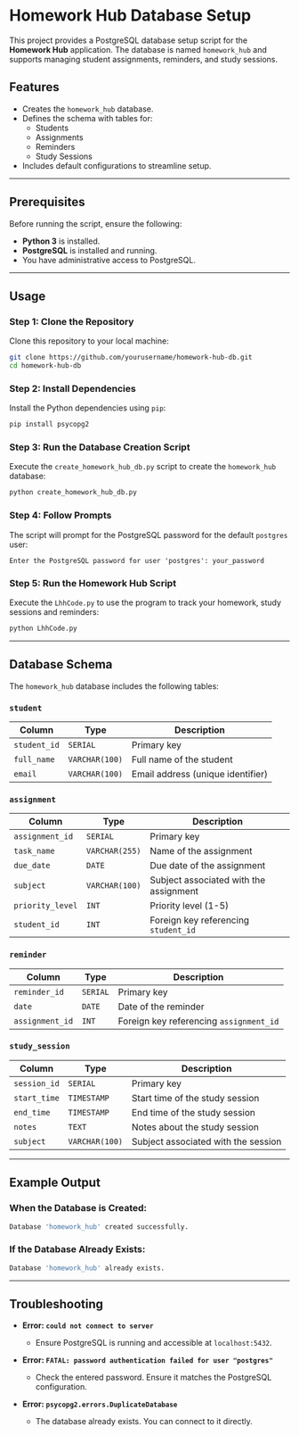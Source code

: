 # Homework Hub Database Setup

This project provides a PostgreSQL database setup script for the **Homework Hub** application. The database is named `homework_hub` and supports managing student assignments, reminders, and study sessions.

## Features

- Creates the `homework_hub` database.
- Defines the schema with tables for:
  - Students
  - Assignments
  - Reminders
  - Study Sessions
- Includes default configurations to streamline setup.

---

## Prerequisites

Before running the script, ensure the following:

- **Python 3** is installed.
- **PostgreSQL** is installed and running.
- You have administrative access to PostgreSQL.

---

## Usage

### Step 1: Clone the Repository

Clone this repository to your local machine:

```bash
git clone https://github.com/yourusername/homework-hub-db.git
cd homework-hub-db
```

### Step 2: Install Dependencies

Install the Python dependencies using `pip`:

```bash
pip install psycopg2
```

### Step 3: Run the Database Creation Script

Execute the `create_homework_hub_db.py` script to create the `homework_hub` database:

```bash
python create_homework_hub_db.py
```

### Step 4: Follow Prompts

The script will prompt for the PostgreSQL password for the default `postgres` user:

```
Enter the PostgreSQL password for user 'postgres': your_password
```

### Step 5: Run the Homework Hub Script

Execute the `LhhCode.py` to use the program to track your homework, study sessions and reminders:

```bash
python LhhCode.py
```
---

## Database Schema

The `homework_hub` database includes the following tables:

### `student`
| Column        | Type        | Description                      |
|---------------|-------------|----------------------------------|
| `student_id`  | `SERIAL`    | Primary key                      |
| `full_name`   | `VARCHAR(100)` | Full name of the student          |
| `email`       | `VARCHAR(100)` | Email address (unique identifier) |

### `assignment`
| Column          | Type        | Description                          |
|------------------|-------------|--------------------------------------|
| `assignment_id`  | `SERIAL`    | Primary key                          |
| `task_name`      | `VARCHAR(255)` | Name of the assignment               |
| `due_date`       | `DATE`      | Due date of the assignment           |
| `subject`        | `VARCHAR(100)` | Subject associated with the assignment |
| `priority_level` | `INT`       | Priority level (1-5)                 |
| `student_id`     | `INT`       | Foreign key referencing `student_id` |

### `reminder`
| Column        | Type        | Description                            |
|---------------|-------------|----------------------------------------|
| `reminder_id` | `SERIAL`    | Primary key                            |
| `date`        | `DATE`      | Date of the reminder                   |
| `assignment_id` | `INT`     | Foreign key referencing `assignment_id`|

### `study_session`
| Column        | Type          | Description                          |
|---------------|---------------|--------------------------------------|
| `session_id`  | `SERIAL`      | Primary key                          |
| `start_time`  | `TIMESTAMP`   | Start time of the study session      |
| `end_time`    | `TIMESTAMP`   | End time of the study session        |
| `notes`       | `TEXT`        | Notes about the study session        |
| `subject`     | `VARCHAR(100)` | Subject associated with the session |

---

## Example Output

### When the Database is Created:
```bash
Database 'homework_hub' created successfully.
```

### If the Database Already Exists:
```bash
Database 'homework_hub' already exists.
```

---

## Troubleshooting

- **Error: `could not connect to server`**
  - Ensure PostgreSQL is running and accessible at `localhost:5432`.

- **Error: `FATAL: password authentication failed for user "postgres"`**
  - Check the entered password. Ensure it matches the PostgreSQL configuration.

- **Error: `psycopg2.errors.DuplicateDatabase`**
  - The database already exists. You can connect to it directly.
